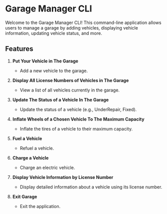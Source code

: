 # Garage Manager CLI

Welcome to the Garage Manager CLI! This command-line application allows users to manage a garage by adding vehicles, displaying vehicle information, updating vehicle status, and more.

## Features

1. **Put Your Vehicle in The Garage**
   - Add a new vehicle to the garage.

2. **Display All License Numbers of Vehicles in The Garage**
   - View a list of all vehicles currently in the garage.

3. **Update The Status of a Vehicle In The Garage**
   - Update the status of a vehicle (e.g., UnderRepair, Fixed).

4. **Inflate Wheels of a Chosen Vehicle To The Maximum Capacity**
   - Inflate the tires of a vehicle to their maximum capacity.

5. **Fuel a Vehicle**
   - Refuel a vehicle.

6. **Charge a Vehicle**
   - Charge an electric vehicle.

7. **Display Vehicle Information by License Number**
   - Display detailed information about a vehicle using its license number.

8. **Exit Garage**
   - Exit the application.

